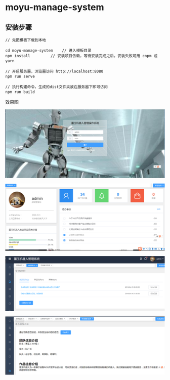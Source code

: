 # moyu-manage-system

## 安装步骤

```
// 先把模板下载到本地

cd moyu-manage-system    // 进入模板目录
npm install         // 安装项目依赖，等待安装完成之后，安装失败可用 cnpm 或 yarn

// 开启服务器，浏览器访问 http://localhost:8080
npm run serve

// 执行构建命令，生成的dist文件夹放在服务器下即可访问
npm run build
```

效果图

![image](https://github.com/sebuaa2020/Team201/blob/master/moyu-manage-system/image/p1.png)

![image](https://github.com/sebuaa2020/Team201/blob/master/moyu-manage-system/image/p2.png)

![image](https://github.com/sebuaa2020/Team201/blob/master/moyu-manage-system/image/p3.png)

![image](https://github.com/sebuaa2020/Team201/blob/master/moyu-manage-system/image/p4.png)